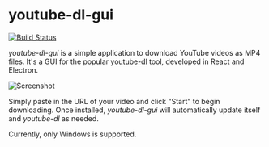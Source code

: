 # youtube-dl-gui

[![Build Status](https://travis-ci.com/Shingyx/youtube-dl-gui.svg?branch=master)](https://travis-ci.com/Shingyx/youtube-dl-gui)

_youtube-dl-gui_ is a simple application to download YouTube videos as MP4 files. It's a GUI for the popular [youtube-dl](https://github.com/rg3/youtube-dl) tool, developed in React and Electron.

![Screenshot](https://raw.github.com/Shingyx/youtube-dl-gui/master/.github/screenshot.jpg)

Simply paste in the URL of your video and click "Start" to begin downloading. Once installed, _youtube-dl-gui_ will automatically update itself and _youtube-dl_ as needed.

Currently, only Windows is supported.

